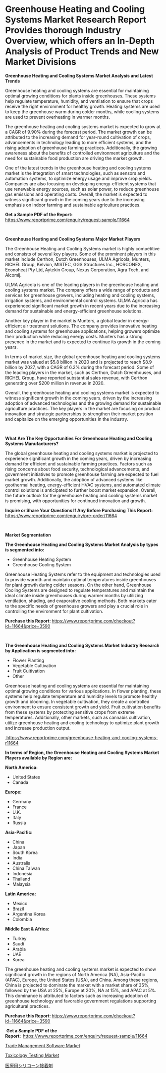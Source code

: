 <p><h1>Greenhouse Heating and Cooling Systems Market Research Report Provides thorough Industry Overview, which offers an In-Depth Analysis of Product Trends and New Market Divisions</h1></p><p><strong>Greenhouse Heating and Cooling Systems Market Analysis and Latest Trends</strong></p>
<p><p>Greenhouse heating and cooling systems are essential for maintaining optimal growing conditions for plants inside greenhouses. These systems help regulate temperature, humidity, and ventilation to ensure that crops receive the right environment for healthy growth. Heating systems are used to keep the greenhouse warm during colder months, while cooling systems are used to prevent overheating in warmer months.</p><p>The greenhouse heating and cooling systems market is expected to grow at a CAGR of 9.90% during the forecast period. The market growth can be attributed to the increasing demand for year-round cultivation of crops, advancements in technology leading to more efficient systems, and the rising adoption of greenhouse farming practices. Additionally, the growing awareness about the benefits of controlled environment agriculture and the need for sustainable food production are driving the market growth.</p><p>One of the latest trends in the greenhouse heating and cooling systems market is the integration of smart technologies, such as sensors and automation systems, to optimize energy usage and improve crop yields. Companies are also focusing on developing energy-efficient systems that use renewable energy sources, such as solar power, to reduce greenhouse gas emissions and operating costs. Overall, the market is expected to witness significant growth in the coming years due to the increasing emphasis on indoor farming and sustainable agriculture practices.</p></p>
<p><strong>Get a Sample PDF of the Report:&nbsp;</strong> <a href="https://www.reportprime.com/enquiry/request-sample/11664">https://www.reportprime.com/enquiry/request-sample/11664</a></p>
<p>&nbsp;</p>
<p><strong>Greenhouse Heating and Cooling Systems Major Market Players</strong></p>
<p><p>The Greenhouse Heating and Cooling Systems market is highly competitive and consists of several key players. Some of the prominent players in this market include Certhon, Dutch Greenhouses, ULMA Agricola, Munters, RICHEL Group, Kelvion, MISTEC, GGS Structures Inc., HORCONEX, Econoheat Pty Ltd, Aytekin Group, Nexus Corporation, Agra Tech, and Alcomij.</p><p>ULMA Agricola is one of the leading players in the greenhouse heating and cooling systems market. The company offers a wide range of products and services for greenhouse growers, including heating and cooling systems, irrigation systems, and environmental control systems. ULMA Agricola has experienced significant market growth in recent years due to the increasing demand for sustainable and energy-efficient greenhouse solutions.</p><p>Another key player in the market is Munters, a global leader in energy-efficient air treatment solutions. The company provides innovative heating and cooling systems for greenhouse applications, helping growers optimize their production while reducing energy costs. Munters has a strong presence in the market and is expected to continue its growth in the coming years.</p><p>In terms of market size, the global greenhouse heating and cooling systems market was valued at $5.8 billion in 2020 and is projected to reach $8.9 billion by 2027, with a CAGR of 6.2% during the forecast period. Some of the leading players in the market, such as Certhon, Dutch Greenhouses, and RICHEL Group, have reported substantial sales revenue, with Certhon generating over $200 million in revenue in 2020.</p><p>Overall, the greenhouse heating and cooling systems market is expected to witness significant growth in the coming years, driven by the increasing adoption of advanced technologies and the growing demand for sustainable agriculture practices. The key players in the market are focusing on product innovation and strategic partnerships to strengthen their market position and capitalize on the emerging opportunities in the industry.</p></p>
<p>&nbsp;</p>
<p><strong>What Are The Key Opportunities For Greenhouse Heating and Cooling Systems Manufacturers?</strong></p>
<p><p>The global greenhouse heating and cooling systems market is projected to experience significant growth in the coming years, driven by increasing demand for efficient and sustainable farming practices. Factors such as rising concerns about food security, technological advancements, and government initiatives to promote greenhouse farming are expected to fuel market growth. Additionally, the adoption of advanced systems like geothermal heating, energy-efficient HVAC systems, and automated climate control solutions is anticipated to further boost market expansion. Overall, the future outlook for the greenhouse heating and cooling systems market is promising, with opportunities for continued innovation and growth.</p></p>
<p><strong>Inquire or Share Your Questions If Any Before Purchasing This Report:</strong> <a href="https://www.reportprime.com/enquiry/pre-order/11664">https://www.reportprime.com/enquiry/pre-order/11664</a></p>
<p>&nbsp;</p>
<p><strong>Market Segmentation</strong></p>
<p><strong>The Greenhouse Heating and Cooling Systems Market Analysis by types is segmented into:</strong></p>
<p><ul><li>Greenhouse Heating System</li><li>Greenhouse Cooling System</li></ul></p>
<p><p>Greenhouse Heating Systems refer to the equipment and technologies used to provide warmth and maintain optimal temperatures inside greenhouses for plant growth during colder seasons. On the other hand, Greenhouse Cooling Systems are designed to regulate temperatures and maintain the ideal climate inside greenhouses during warmer months by utilizing ventilation, shading, and evaporative cooling methods. Both markets cater to the specific needs of greenhouse growers and play a crucial role in controlling the environment for plant cultivation.</p></p>
<p><strong>Purchase this Report:&nbsp;</strong><a href="https://www.reportprime.com/checkout?id=11664&price=3590">https://www.reportprime.com/checkout?id=11664&price=3590</a></p>
<p>&nbsp;</p>
<p><strong>The Greenhouse Heating and Cooling Systems Market Industry Research by Application is segmented into:</strong></p>
<p><ul><li>Flower Planting</li><li>Vegetable Cultivation</li><li>Fruit Cultivation</li><li>Other</li></ul></p>
<p><p>Greenhouse heating and cooling systems are essential for maintaining optimal growing conditions for various applications. In flower planting, these systems help regulate temperature and humidity levels to promote healthy growth and blooming. In vegetable cultivation, they create a controlled environment to ensure consistent growth and yield. Fruit cultivation benefits from these systems by protecting sensitive crops from extreme temperatures. Additionally, other markets, such as cannabis cultivation, utilize greenhouse heating and cooling technology to optimize plant growth and increase production output.</p></p>
<p><a href="https://www.reportprime.com/greenhouse-heating-and-cooling-systems-r11664">&nbsp;https://www.reportprime.com/greenhouse-heating-and-cooling-systems-r11664</a></p>
<p><strong>In terms of Region, the Greenhouse Heating and Cooling Systems Market Players available by Region are:</strong></p>
<p>
    <p> <strong> North America: </strong>
        <ul>
            <li>United States</li>
            <li>Canada</li>
        </ul>
        </p> 
    <p> <strong> Europe: </strong>
        <ul>
            <li>Germany</li>
            <li>France</li>
            <li>U.K.</li>
            <li>Italy</li>
            <li>Russia</li>
        </ul>
        </p> 
    <p> <strong> Asia-Pacific: </strong>
        <ul>
            <li>China</li>
            <li>Japan</li>
            <li>South Korea</li>
            <li>India</li>
            <li>Australia</li>
            <li>China Taiwan</li>
            <li>Indonesia</li>
            <li>Thailand</li>
            <li>Malaysia</li>
        </ul>
        </p> 
    <p> <strong> Latin America: </strong>
        <ul>
            <li>Mexico</li>
            <li>Brazil</li>
            <li>Argentina Korea</li>
            <li>Colombia</li>
        </ul>
        </p> 
    <p> <strong> Middle East & Africa: </strong>
        <ul>
            <li>Turkey</li>
            <li>Saudi</li>
            <li>Arabia</li>
            <li>UAE</li>
            <li>Korea</li>
        </ul>
    </p>
    </p>
<p><p>The greenhouse heating and cooling systems market is expected to show significant growth in the regions of North America (NA), Asia-Pacific (APAC), Europe, the United States (USA), and China. Among these regions, China is projected to dominate the market with a market share of 35%, followed by the USA at 25%, Europe at 20%, NA at 15%, and APAC at 5%. This dominance is attributed to factors such as increasing adoption of greenhouse technology and favorable government regulations supporting agricultural practices.</p></p>
<p><strong>Purchase this Report: </strong><a href="https://www.reportprime.com/checkout?id=11664&price=3590">https://www.reportprime.com/checkout?id=11664&price=3590</a></p>
<p>&nbsp;<strong>Get a Sample PDF of the Report:&nbsp;&nbsp;</strong><a href="https://www.reportprime.com/enquiry/request-sample/11664">https://www.reportprime.com/enquiry/request-sample/11664</a></p>
<p><strong></strong></p>
<p><p><a href="https://view.publitas.com/reportprime-1/trade-management-software-market-insight-market-trends-growth-forecasted-from-2024-to-2031/">Trade Management Software Market</a></p><p><a href="https://view.publitas.com/reportprime-1/toxicology-testing-market-competitive-analysis-market-trends-and-forecast-to-2031/">Toxicology Testing Market</a></p><p><a href="https://github.com/oqoeusbvpadwjs08/Market-Research-Report-List-2/blob/main/789991169370.md">医療用シリコーン接着剤</a></p></p>